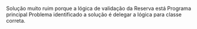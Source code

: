 Solução muito ruim porque a lógica de validação da Reserva está Programa principal
Problema identificado a solução é delegar a lógica para classe correta.

